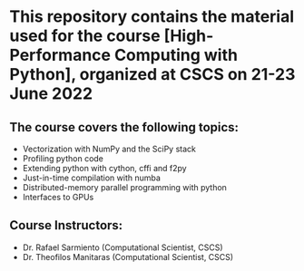 # This repository contains the material used for the course [High-Performance Computing with Python], organized at CSCS on 21-23 June 2022

## The course covers the following topics:
- Vectorization with NumPy and the SciPy stack
- Profiling python code
- Extending python with cython, cffi and f2py
- Just-in-time compilation with numba
- Distributed-memory parallel programming with python
- Interfaces to GPUs

## Course Instructors:
- Dr. Rafael Sarmiento (Computational Scientist, CSCS)
- Dr. Theofilos Manitaras (Computational Scientist, CSCS)
